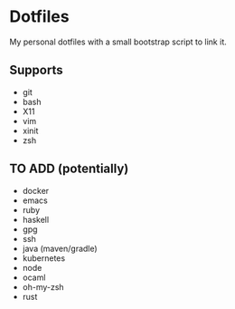 # Dotfiles

My personal dotfiles with a small bootstrap script to link it.

## Supports
* git
* bash
* X11
* vim
* xinit
* zsh

## TO ADD (potentially)

* docker
* emacs
* ruby
* haskell
* gpg
* ssh
* java (maven/gradle)
* kubernetes
* node
* ocaml
* oh-my-zsh
* rust